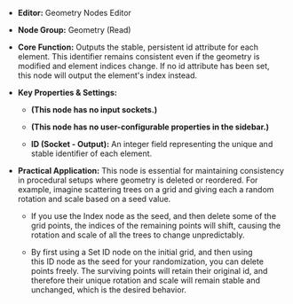 - **Editor:** Geometry Nodes Editor
    
- **Node Group:** Geometry (Read)
    
- **Core Function:** Outputs the stable, persistent id attribute for each element. This identifier remains consistent even if the geometry is modified and element indices change. If no id attribute has been set, this node will output the element's index instead.
    
- **Key Properties & Settings:**
    
    - **(This node has no input sockets.)**
        
    - **(This node has no user-configurable properties in the sidebar.)**
        
    - **ID (Socket - Output):** An integer field representing the unique and stable identifier of each element.
        
- **Practical Application:** This node is essential for maintaining consistency in procedural setups where geometry is deleted or reordered. For example, imagine scattering trees on a grid and giving each a random rotation and scale based on a seed value.
    
    - If you use the Index node as the seed, and then delete some of the grid points, the indices of the remaining points will shift, causing the rotation and scale of all the trees to change unpredictably.
        
    - By first using a Set ID node on the initial grid, and then using this ID node as the seed for your randomization, you can delete points freely. The surviving points will retain their original id, and therefore their unique rotation and scale will remain stable and unchanged, which is the desired behavior.